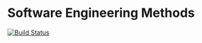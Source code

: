 # Software Engineering Methods

[![Build Status](https://travis-ci.com/Ngwe-Yee/group5.svg?token=qEFPEJQShUQhFCtYFwst&branch=master)](https://travis-ci.com/Ngwe-Yee/group5)